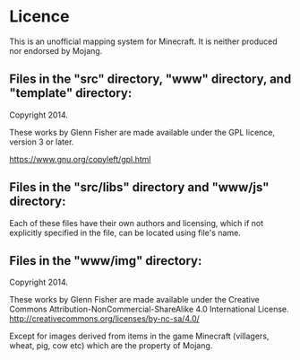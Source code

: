 # Licence

This is an unofficial mapping system for Minecraft. It is neither produced nor 
endorsed by Mojang.

## Files in the "src" directory, "www" directory, and "template" directory:

Copyright 2014.	

These works by Glenn Fisher are made available under the GPL licence, version 3 or later.

https://www.gnu.org/copyleft/gpl.html
	
## Files in the "src/libs" directory and "www/js" directory:

Each of these files have their own authors and licensing, which if not explicitly 
specified in the file, can be located using file's name.
	
## Files in the "www/img" directory:

Copyright 2014.	

These works by Glenn Fisher are made available under the Creative Commons 
Attribution-NonCommercial-ShareAlike 4.0 International License.
http://creativecommons.org/licenses/by-nc-sa/4.0/

Except for images derived from items in the game Minecraft 
(villagers, wheat, pig, cow etc) which are the property of Mojang.
